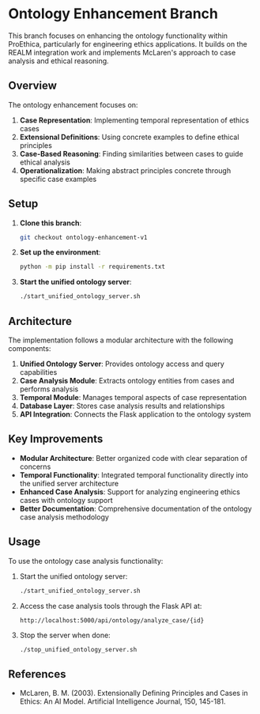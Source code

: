 # Ontology Enhancement Branch

This branch focuses on enhancing the ontology functionality within ProEthica, particularly for engineering ethics applications. It builds on the REALM integration work and implements McLaren's approach to case analysis and ethical reasoning.

## Overview

The ontology enhancement focuses on:

1. **Case Representation**: Implementing temporal representation of ethics cases
2. **Extensional Definitions**: Using concrete examples to define ethical principles
3. **Case-Based Reasoning**: Finding similarities between cases to guide ethical analysis
4. **Operationalization**: Making abstract principles concrete through specific case examples

## Setup

1. **Clone this branch**:
   ```bash
   git checkout ontology-enhancement-v1
   ```

2. **Set up the environment**:
   ```bash
   python -m pip install -r requirements.txt
   ```

3. **Start the unified ontology server**:
   ```bash
   ./start_unified_ontology_server.sh
   ```

## Architecture

The implementation follows a modular architecture with the following components:

1. **Unified Ontology Server**: Provides ontology access and query capabilities
2. **Case Analysis Module**: Extracts ontology entities from cases and performs analysis
3. **Temporal Module**: Manages temporal aspects of case representation
4. **Database Layer**: Stores case analysis results and relationships
5. **API Integration**: Connects the Flask application to the ontology system

## Key Improvements

- **Modular Architecture**: Better organized code with clear separation of concerns
- **Temporal Functionality**: Integrated temporal functionality directly into the unified server architecture
- **Enhanced Case Analysis**: Support for analyzing engineering ethics cases with ontology support
- **Better Documentation**: Comprehensive documentation of the ontology case analysis methodology

## Usage

To use the ontology case analysis functionality:

1. Start the unified ontology server:
   ```bash
   ./start_unified_ontology_server.sh
   ```

2. Access the case analysis tools through the Flask API at:
   ```
   http://localhost:5000/api/ontology/analyze_case/{id}
   ```

3. Stop the server when done:
   ```bash
   ./stop_unified_ontology_server.sh
   ```

## References

- McLaren, B. M. (2003). Extensionally Defining Principles and Cases in Ethics: An AI Model. Artificial Intelligence Journal, 150, 145-181.
